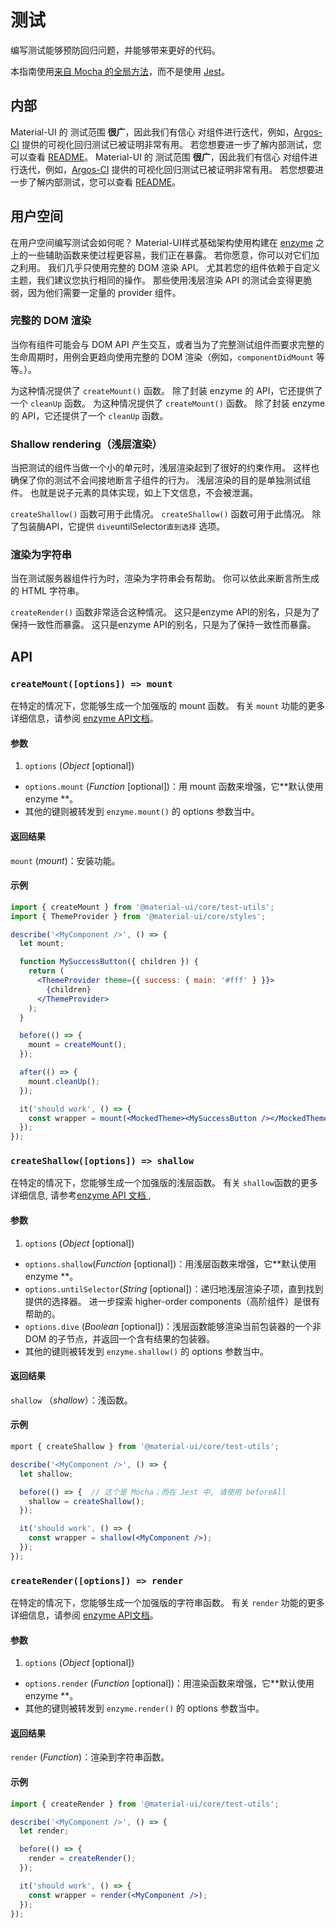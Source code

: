 # 测试

<p class="description">编写测试能够预防回归问题，并能够带来更好的代码。</p>

本指南使用[来自 Mocha 的全局方法](https://mochajs.org/api/global.html)，而不是使用 [Jest](https://jestjs.io/docs/en/api)。

## 内部

Material-UI 的 测试范围 **很广**，因此我们有信心 对组件进行迭代，例如，[Argos-CI](https://www.argos-ci.com/mui-org/material-ui) 提供的可视化回归测试已被证明非常有用。 若您想要进一步了解内部测试，您可以查看 [README](https://github.com/mui-org/material-ui/blob/master/test/README.md)。 Material-UI 的 测试范围 **很广**，因此我们有信心 对组件进行迭代，例如，[Argos-CI](https://www.argos-ci.com/mui-org/material-ui) 提供的可视化回归测试已被证明非常有用。 若您想要进一步了解内部测试，您可以查看 [README](https://github.com/mui-org/material-ui/blob/master/test/README.md)。

## 用户空间

在用户空间编写测试会如何呢？ Material-UI样式基础架构使用构建在 [enzyme](https://github.com/airbnb/enzyme) 之上的一些辅助函数来使过程更容易，我们正在暴露。 若你愿意，你可以对它们加之利用。 我们几乎只使用完整的 DOM 渲染 API。 尤其若您的组件依赖于自定义主题，我们建议您执行相同的操作。 那些使用浅层渲染 API 的测试会变得更脆弱，因为他们需要一定量的 provider 组件。

### 完整的 DOM 渲染

当你有组件可能会与 DOM API 产生交互，或者当为了完整测试组件而要求完整的生命周期时，用例会更趋向使用完整的 DOM 渲染（例如，`componentDidMount` 等等。）。

为这种情况提供了 `createMount()` 函数。 除了封装 enzyme 的 API，它还提供了一个 `cleanUp` 函数。 为这种情况提供了 `createMount()` 函数。 除了封装 enzyme 的 API，它还提供了一个 `cleanUp` 函数。

### Shallow rendering（浅层渲染）

当把测试的组件当做一个小的单元时，浅层渲染起到了很好的约束作用。 这样也确保了你的测试不会间接地断言子组件的行为。 浅层渲染的目的是单独测试组件。 也就是说子元素的具体实现，如上下文信息，不会被泄漏。

`createShallow()` 函数可用于此情况。 `createShallow()` 函数可用于此情况。 除了包装酶API，它提供 `dive`untilSelector`直到选择` 选项。

### 渲染为字符串

当在测试服务器组件行为时，渲染为字符串会有帮助。 你可以依此来断言所生成的 HTML 字符串。

`createRender()` 函数非常适合这种情况。 这只是enzyme API的别名，只是为了保持一致性而暴露。 这只是enzyme API的别名，只是为了保持一致性而暴露。

## API

### `createMount([options]) => mount`

在特定的情况下，您能够生成一个加强版的 mount 函数。 有关 `mount` 功能的更多详细信息，请参阅 [enzyme API文档](https://airbnb.io/enzyme/docs/api/mount.html)。

#### 参数

1. `options` (*Object* [optional]) 
  - `options.mount` (*Function* [optional])：用 mount 函数来增强，它**默认使用 enzyme **。
  - 其他的键则被转发到 `enzyme.mount()` 的 options 参数当中。

#### 返回结果

`mount` (*mount*)：安装功能。

#### 示例

```jsx
import { createMount } from '@material-ui/core/test-utils';
import { ThemeProvider } from '@material-ui/core/styles';

describe('<MyComponent />', () => {
  let mount;

  function MySuccessButton({ children }) {
    return (
      <ThemeProvider theme={{ success: { main: '#fff' } }}>
        {children}
      </ThemeProvider>
    );
  }

  before(() => {
    mount = createMount();
  });

  after(() => {
    mount.cleanUp();
  });

  it('should work', () => {
    const wrapper = mount(<MockedTheme><MySuccessButton /></MockedTheme>);
  });
});
```

### `createShallow([options]) => shallow`

在特定的情况下，您能够生成一个加强版的浅层函数。 有关 `shallow`函数的更多详细信息, 请参考[enzyme API 文档 ](https://airbnb.io/enzyme/docs/api/shallow.html),

#### 参数

1. `options` (*Object* [optional]) 
  - `options.shallow`(*Function* [optional])：用浅层函数来增强，它**默认使用 enzyme **。
  - `options.untilSelector`(*String* [optional])：递归地浅层渲染子项，直到找到提供的选择器。 进一步探索 higher-order components（高阶组件）是很有帮助的。
  - `options.dive` (*Boolean* [optional])：浅层函数能够渲染当前包装器的一个非 DOM 的子节点，并返回一个含有结果的包装器。
  - 其他的键则被转发到 `enzyme.shallow()` 的 options 参数当中。

#### 返回结果

`shallow` （*shallow*）：浅函数。

#### 示例

```jsx
mport { createShallow } from '@material-ui/core/test-utils';

describe('<MyComponent />', () => {
  let shallow;

  before(() => {  // 这个是 Mocha；而在 Jest 中, 请使用 beforeAll
    shallow = createShallow();
  });

  it('should work', () => {
    const wrapper = shallow(<MyComponent />);
  });
});
```

### `createRender([options]) => render`

在特定的情况下，您能够生成一个加强版的字符串函数。 有关 `render` 功能的更多详细信息，请参阅 [enzyme API文档](https://airbnb.io/enzyme/docs/api/render.html)。

#### 参数

1. `options` (*Object* [optional]) 
  - `options.render` (*Function* [optional])：用渲染函数来增强，它**默认使用 enzyme **。
  - 其他的键则被转发到 `enzyme.render()` 的 options 参数当中。

#### 返回结果

`render` (*Function*)：渲染到字符串函数。

#### 示例

```jsx
import { createRender } from '@material-ui/core/test-utils';

describe('<MyComponent />', () => {
  let render;

  before(() => {
    render = createRender();
  });

  it('should work', () => {
    const wrapper = render(<MyComponent />);
  });
});
```